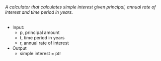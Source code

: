 ###### A calculator that calculates simple interest given principal, annual rate of interest and time period in years.
- Input:
   - p, principal amount
   - t, time period in years
   - r, annual rate of interest
- Output
   - simple interest = p*t*r
